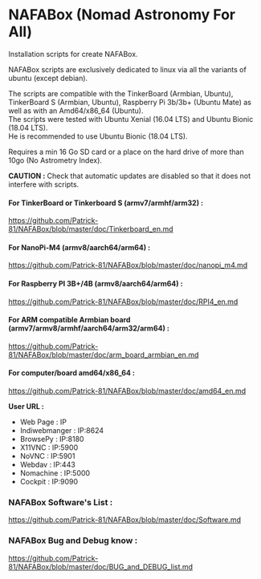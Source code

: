 # NAFABox (Nomad Astronomy For All)

Installation scripts for create NAFABox.

NAFABox scripts are exclusively dedicated to linux via all the variants of ubuntu (except debian).

The scripts are compatible with the TinkerBoard (Armbian, Ubuntu), TinkerBoard S (Armbian, Ubuntu), Raspberry Pi 3b/3b+ (Ubuntu Mate) as well as with an Amd64/x86_64 (Ubuntu).  
The scripts were tested with Ubuntu Xenial (16.04 LTS) and Ubuntu Bionic (18.04 LTS).  
He is recommended to use Ubuntu Bionic (18.04 LTS). 

Requires a min 16 Go SD card or a place on the hard drive of more than 10go (No Astrometry Index).

**CAUTION :** Check that automatic updates are disabled so that it does not interfere with scripts.

#### For TinkerBoard or Tinkerboard S (armv7/armhf/arm32) :
https://github.com/Patrick-81/NAFABox/blob/master/doc/Tinkerboard_en.md

#### For NanoPi-M4 (armv8/aarch64/arm64) :
https://github.com/Patrick-81/NAFABox/blob/master/doc/nanopi_m4.md   

#### For Raspberry PI 3B+/4B (armv8/aarch64/arm64) :
https://github.com/Patrick-81/NAFABox/blob/master/doc/RPI4_en.md

#### For ARM compatible Armbian board (armv7/armv8/armhf/aarch64/arm32/arm64) :
https://github.com/Patrick-81/NAFABox/blob/master/doc/arm_board_armbian_en.md

#### For computer/board amd64/x86_64 :
https://github.com/Patrick-81/NAFABox/blob/master/doc/amd64_en.md


__User URL :__

- Web Page : IP
- Indiwebmanger : IP:8624
- BrowsePy : IP:8180
- X11VNC : IP:5900
- NoVNC : IP:5901
- Webdav : IP:443
- Nomachine : IP:5000
- Cockpit : IP:9090


### NAFABox Software's List :   
https://github.com/Patrick-81/NAFABox/blob/master/doc/Software.md

### NAFABox Bug and Debug know :
https://github.com/Patrick-81/NAFABox/blob/master/doc/BUG_and_DEBUG_list.md
